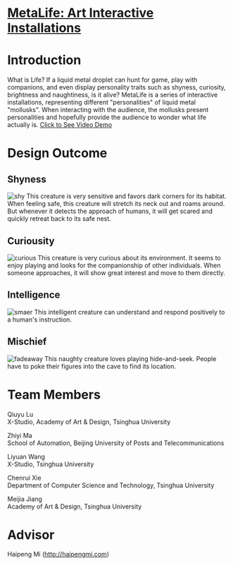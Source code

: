 # [MetaLife: Art Interactive Installations](https://www.zhiyima.com/metalife)

# Introduction
What is Life? If a liquid metal droplet can hunt for game, play with companions, and even display personality traits such as shyness, curiosity, brightness and naughtiness, is it alive?
MetaLife is a series of interactive installations, representing different "personalities" of liquid metal "mollusks". When interacting with the audience, the mollusks present personalities and hopefully provide the audience to wonder what life actually is. 
[Click to See Video Demo](https://vimeo.com/196068689)
# Design Outcome
## Shyness
![shy](https://lh3.googleusercontent.com/-stnlR_CtONc/Wm_aH1OAqzI/AAAAAAAAN_A/NHvqLb0FpKscASHLt_JlKp_9L9u3Z-TagCHMYCw/I/shy.gif)
This creature is very sensitive and favors dark corners for its habitat. When feeling safe, this creature will stretch its neck out and roams around. But whenever it detects the approach of humans, it will get scared and quickly retreat back to its safe nest.
## Curiousity
![curious](https://lh3.googleusercontent.com/-_srXU5DMnfI/Wm_aRHaBa3I/AAAAAAAAN_E/c1nQV3xb2Coq2_m3352tzQfcCyFvZXmkQCHMYCw/I/curious.gif)
This creature is very curious about its environment. It seems to enjoy playing and looks for the companionship of other individuals. When someone approaches, it will show great interest and move to them directly. 
## Intelligence
![smaer](https://lh3.googleusercontent.com/-8K1gggmELW8/Wm_aWgMUgvI/AAAAAAAAN_I/0VIXHy1YUsoP2pk-biQjI6AfTm3GJLALwCHMYCw/I/smaer.gif)
This intelligent creature can understand and respond positively to a human's instruction. 
## Mischief
![fadeaway](https://lh3.googleusercontent.com/-EfM501qGbxE/Wm_acu5L0xI/AAAAAAAAN_M/srwz58fiXLskKp0Zj3r4nTD2vIY8HmblQCHMYCw/I/fadeaway.gif)
This naughty creature loves playing hide-and-seek. People have to poke their figures into the cave to find its location.

# Team Members
Qiuyu Lu</br>
X-Studio, Academy of Art & Design, Tsinghua University</br>

Zhiyi Ma</br>
School of Automation, Beijing University of Posts and Telecommunications</br>

Liyuan Wang</br>
X-Studio, Tsinghua University</br>

Chenrui Xie</br>
Department of Computer Science and Technology, Tsinghua University</br>

Meijia Jiang</br>
Academy of Art & Design, Tsinghua University</br>

# Advisor
Haipeng Mi (http://haipengmi.com)

